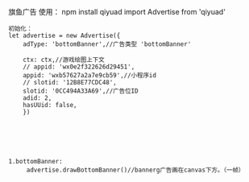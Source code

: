 旗鱼广告
使用：
npm install qiyuad
import Advertise from 'qiyuad'

    初始化：
    let advertise = new Advertise({
        adType: 'bottomBanner',//广告类型 'bottomBanner'

        ctx: ctx,//游戏绘图上下文
        // appid: 'wx0e2f322626d29451',
        appid: 'wxb57627a2a7e9cb59',//小程序id
        // slotid: '12B8E77CDC48',
        slotid: '0CC494A33A69',//广告位ID
        adid: 2,
        hasUUid: false,
        })






    1.bottomBanner:
         advertise.drawBottomBanner()//bannerg广告画在canvas下方。（一帧）

